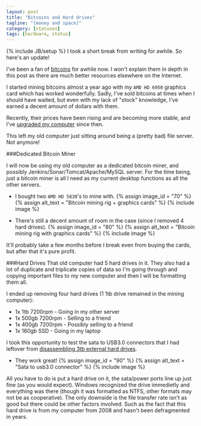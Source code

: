 ```yaml
---
layout: post
title: "Bitcoins and Hard drives"
tagline: "[money and space]"
category: [statuses]
tags: [hardware, status]
---
```

{% include JB/setup %}
I took a short break from writing for awhile. So here's an update!

I've been a fan of [bitcoins](http://bitcoin.org/about.html) for awhile now. I won't explain them in depth in this post as there are much better resources elsewhere on the Internet.

I started mining bitcoins almost a year ago with my `AMD HD 6950` graphics card which has worked wonderfully. Sadly, I've sold bitcoins at times when I should have waited, but even with my lack of "stock" knowledge, I've earned a decent amount of dollars with them.

Recently, their prices have been rising and are becoming more stable, and I've [upgraded my computer](http://blog.nolat.org/statuses/battlestation-hardware/) since then.

This left my old computer just sitting around being a (pretty bad) file server. Not anymore!

###Dedicated Bitcoin Miner

I will now be using my old computer as a dedicated bitcoin miner, and possibly Jenkins/Sonar/Tomcat/Apache/MySQL server. For the time being, just a bitcoin miner is all I need as my current desktop functions as all the other servers.

*  I bought two `AMD HD 5830`'s to mine with.
{% assign image_id = "70" %}
{% assign alt_text = "Bitcoin mining rig + graphics cards" %}
{% include image %}

*  There's still a decent amount of room in the case (since I removed 4 hard drives).
{% assign image_id = "80" %}
{% assign alt_text = "Bitcoin mining rig with graphics cards" %}
{% include image %}


It'll probably take a few months before I break even from buying the cards, but after that it's pure profit.

###Hard Drives
That old computer had 5 hard drives in it. They also had a lot of duplicate and triplicate copies of data so I'm going through and copying important files to my new computer and then I will be formatting them all.

I ended up removing four hard drives (1 1tb drive remained in the mining computer):

*  1x 1tb 7200rpm - Going in my other server
*  1x 500gb 7200rpm - Selling to a friend
*  1x 400gb 7200rpm - Possibly selling to a friend
*  1x 160gb SSD - Going in my laptop

I took this opportunity to test the sata to USB3.0 connectors that I had leftover from [disassembling 3tb external hard drives](http://blog.nolat.org/tutorials/3tb-hdd-for-129-99/).

*  They work great!
{% assign image_id = "90" %}
{% assign alt_text = "Sata to usb3.0 connector" %}
{% include image %}

All you have to do is put a hard drive on it, the sata/power ports line up just fine (as you would expect). Windows recognized the drive immedietly and everything was there (though it was formatted as NTFS, other formats may not be as cooperative). The only downside is the file transfer rate isn't as good but there could be other factors involved. Such as the fact that this hard drive is from my computer from 2008 and hasn't been defragmented in years.